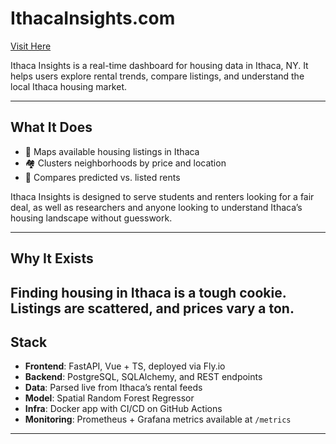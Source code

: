 # IthacaInsights.com  
[Visit Here](https://ithacainsights.com/)

Ithaca Insights is a real-time dashboard for housing data in Ithaca, NY. It helps users explore rental trends, compare listings, and understand the local Ithaca housing market.

---

## What It Does

- 📍 Maps available housing listings in Ithaca  
- 🏘️ Clusters neighborhoods by price and location  
- 🧮 Compares predicted vs. listed rents  

Ithaca Insights is designed to serve students and renters looking for a fair deal, as well as researchers and anyone looking to understand Ithaca’s housing landscape without guesswork.

---

## Why It Exists

Finding housing in Ithaca is a tough cookie. Listings are scattered, and prices vary a ton.
---

## Stack

- **Frontend**: FastAPI, Vue + TS, deployed via Fly.io  
- **Backend**: PostgreSQL, SQLAlchemy, and REST endpoints  
- **Data**: Parsed live from Ithaca’s rental feeds
- **Model**: Spatial Random Forest Regressor
- **Infra**: Docker app with CI/CD on GitHub Actions  
- **Monitoring**: Prometheus + Grafana metrics available at `/metrics`
  
---
